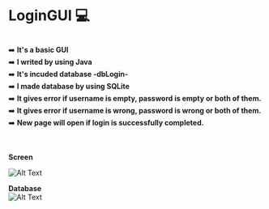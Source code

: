 # LoginGUI 💻 

##

➡️   **It's a basic GUI** <br/> 
➡️   **I writed by using Java** <br/> 
➡️   **It's incuded database -dbLogin-** <br/> 
➡️   **I made database by using SQLite** <br/> 
➡️   **It gives error if username is empty, password is empty or both of them.** <br/> 
➡️   **It gives error if username is wrong, password is wrong or both of them.** <br/> 
➡️   **New page will open if login is successfully completed.** <br/> 

<br/>

**Screen** <br/>

![Alt Text](https://media.giphy.com/media/u9YoRkuKzeyBeXyAng/giphy.gif)

**Database** <br/>
![Alt Text](https://i.hizliresim.com/RcKXYO.jpg)
